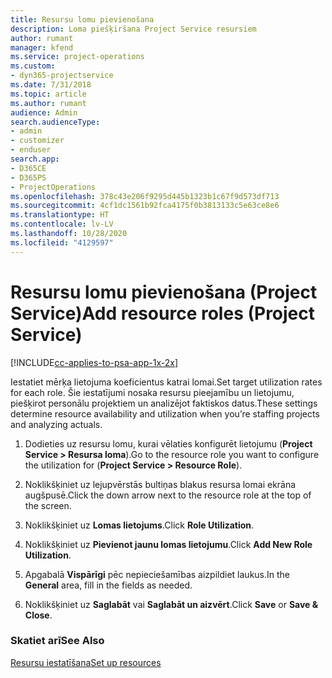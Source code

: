 ```yaml
---
title: Resursu lomu pievienošana
description: Loma piešķiršana Project Service resursiem
author: rumant
manager: kfend
ms.service: project-operations
ms.custom:
- dyn365-projectservice
ms.date: 7/31/2018
ms.topic: article
ms.author: rumant
audience: Admin
search.audienceType:
- admin
- customizer
- enduser
search.app:
- D365CE
- D365PS
- ProjectOperations
ms.openlocfilehash: 378c43e206f9295d445b1323b1c67f9d573df713
ms.sourcegitcommit: 4cf1dc1561b92fca4175f0b3813133c5e63ce8e6
ms.translationtype: HT
ms.contentlocale: lv-LV
ms.lasthandoff: 10/28/2020
ms.locfileid: "4129597"
---
```

# <a name="add-resource-roles-project-service"></a><span data-ttu-id="d663e-103">Resursu lomu pievienošana (Project Service)</span><span class="sxs-lookup"><span data-stu-id="d663e-103">Add resource roles (Project Service)</span></span>

[!INCLUDE[cc-applies-to-psa-app-1x-2x](../includes/cc-applies-to-psa-app-1x-2x.md)]

<span data-ttu-id="d663e-104">Iestatiet mērķa lietojuma koeficientus katrai lomai.</span><span class="sxs-lookup"><span data-stu-id="d663e-104">Set target utilization rates for each role.</span></span> <span data-ttu-id="d663e-105">Šie iestatījumi nosaka resursu pieejamību un lietojumu, piešķirot personālu projektiem un analizējot faktiskos datus.</span><span class="sxs-lookup"><span data-stu-id="d663e-105">These settings determine resource availability and utilization when you’re staffing projects and analyzing actuals.</span></span>  
  
1.  <span data-ttu-id="d663e-106">Dodieties uz resursu lomu, kurai vēlaties konfigurēt lietojumu (**Project Service > Resursa loma**).</span><span class="sxs-lookup"><span data-stu-id="d663e-106">Go to the resource role you want to configure the utilization for (**Project Service > Resource Role**).</span></span>  
  
2.  <span data-ttu-id="d663e-107">Noklikšķiniet uz lejupvērstās bultiņas blakus resursa lomai ekrāna augšpusē.</span><span class="sxs-lookup"><span data-stu-id="d663e-107">Click the down arrow next to the resource role at the top of the screen.</span></span>  
  
3.  <span data-ttu-id="d663e-108">Noklikšķiniet uz **Lomas lietojums**.</span><span class="sxs-lookup"><span data-stu-id="d663e-108">Click **Role Utilization**.</span></span>  
  
4.  <span data-ttu-id="d663e-109">Noklikšķiniet uz **Pievienot jaunu lomas lietojumu**.</span><span class="sxs-lookup"><span data-stu-id="d663e-109">Click **Add New Role Utilization**.</span></span>  
  
5.  <span data-ttu-id="d663e-110">Apgabalā **Vispārīgi** pēc nepieciešamības aizpildiet laukus.</span><span class="sxs-lookup"><span data-stu-id="d663e-110">In the **General** area, fill in the fields as needed.</span></span>  
  
6.  <span data-ttu-id="d663e-111">Noklikšķiniet uz **Saglabāt** vai **Saglabāt un aizvērt**.</span><span class="sxs-lookup"><span data-stu-id="d663e-111">Click **Save** or **Save & Close**.</span></span>  
  
### <a name="see-also"></a><span data-ttu-id="d663e-112">Skatiet arī</span><span class="sxs-lookup"><span data-stu-id="d663e-112">See Also</span></span>  
 [<span data-ttu-id="d663e-113">Resursu iestatīšana</span><span class="sxs-lookup"><span data-stu-id="d663e-113">Set up resources</span></span>](../psa/set-up-resources.md)
